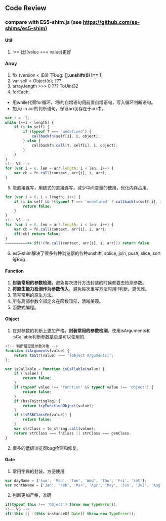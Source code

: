 
## Code Review

### compare with ES5-shim.js (see https://github.com/es-shims/es5-shim)

#### Util

1. !== 比!(value === value)更好


#### Array

1. fix (version < IE8) 下bug: **[].unshift(0) !== 1**;
2. var self = Object(o); ???
3. array.length >>> 0 ???  ToUint32
4. forEach:　
- 用while代替for循环，将i的自增语句用前置自增语句，写入循环判断语句。
- 加入i in arr的判断语句，保证arr[i]存在于arr中。

```js
var i = -1;
while (++i < length) {
    if (i in self) {
        if (typeof T === 'undefined') {
            callbackfn(self[i], i, object);
        } else {
            callbackfn.call(T, self[i], i, object);
        }
    }
}
<!-- VS -->
for (var i = 0, len = arr.length; i < len; i++) {
    var cb = fn.call(context, arr[i], i, arr);
}
```

5. 能直接连写，用链式的直接连写，减少中间变量的使用，优化内存占用。

```js
for (var i = 0; i < length; i++) {
    if (i in self && !(typeof T === 'undefined' ? callbackfn(self[i], i, object) : callbackfn.call(T, self[i], i, object))) {
        return false;
    }
}
<!-- VS -->
for (var i = 0, len = arr.length; i < len; i++) {
    var cb = fn.call(context, arr[i], i, arr);
    if(!cb) return false;
}
===========> if(!(fn.call(context, arr[i], i, arr))) return false;
```

6. es5-shim解决了很多各种浏览器的各种unshift, splice, join, push, slice, sort 等Bug.


#### Function

1. **封装常用的参数检测**，避免每次进行方法封装的时候都要去检测参数。
2. **将原生能力检测作为参数传入**，避免每次重写方法时用If判断，更优雅。
3. 简写常用的原生方法。
4. 所有局部参数全部定义在函数顶部，清晰美观。
5. 函数式编程。


#### Object

1. 在对参数的判断上更加严格，**封装常用的参数检测**，使用isArguments和isCallable判断参数是否是可以使用的.

```javascript
<!-- 判断是否是参数对象 -->
function isArguments(value) {
    return toStr(value) === '[object Arguments]';
};

var isCallable = function isCallable(value) {
    if (!value) {
        return false;
    }
    if (typeof value !== 'function' && typeof value !== 'object') {
        return false;
    }
    if (hasToStringTag) {
        return tryFunctionObject(value);
    }
    if (isES6ClassFn(value)) {
        return false;
    }
    var strClass = to_string.call(value);
    return strClass === fnClass || strClass === genClass;
}

```

2. 很多的低级浏览器bug检测和修复。


#### Date

1. 常用字典的封装，方便使用

```js
var dayName = ['Sun', 'Mon', 'Tue', 'Wed', 'Thu', 'Fri', 'Sat'];
var monthName = ['Jan', 'Feb', 'Mar', 'Apr', 'May', 'Jun', 'Jul', 'Aug', 'Sep', 'Oct', 'Nov', 'Dec'];
```

2. 判断更加严格，准确

```js
if(typeof this !== 'Object') throw new TypeError();
<!-- VS -->
if(!this || !(this instanceOf Date)) throw new TypeError();
```